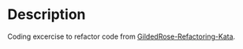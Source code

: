 # Description

Coding excercise to refactor code from [GildedRose-Refactoring-Kata](https://github.com/emilybache/GildedRose-Refactoring-Kata).